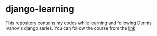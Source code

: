 # django-learning
This repository contains my codes while learning and following Dennis Ivanov's django series.
You can follow the course from the [link](https://www.udemy.com/share/104Mme3@jGsO5ZfWNPFyZdLEf0EoGgOcTT5On4t4visrifuXb80QQ8J9vxS862FbG2TkS_fcQw==/)
